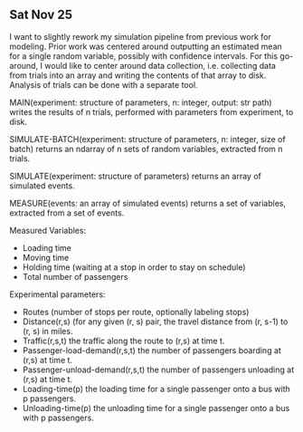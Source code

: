 ## Sat Nov 25

I want to slightly rework my simulation pipeline from previous work for
modeling. Prior work was centered around outputting an estimated mean
for a single random variable, possibly with confidence intervals. For
this go-around, I would like to center around data collection, i.e.
collecting data from trials into an array and writing the contents of
that array to disk. Analysis of trials can be done with a separate tool. 

MAIN(experiment: structure of parameters, n: integer, output: str path)
writes the results of n trials, performed with parameters from
experiment, to disk.

SIMULATE-BATCH(experiment: structure of parameters, n: integer, size of
batch) returns an ndarray of n sets of random variables, extracted from
n trials.

SIMULATE(experiment: structure of parameters) returns an array of simulated
events.

MEASURE(events: an array of simulated events) returns a set of
variables, extracted from a set of events.

Measured Variables:
- Loading time
- Moving time
- Holding time (waiting at a stop in order to stay on schedule)
- Total number of passengers

Experimental parameters:
- Routes (number of stops per route, optionally labeling stops)
- Distance(r,s) (for any given (r, s) pair, the travel distance from (r, s-1)
  to (r, s) in miles.
- Traffic(r,s,t) the traffic along the route to (r,s) at time t.
- Passenger-load-demand(r,s,t) the number of passengers boarding at
  (r,s) at time t.
- Passenger-unload-demand(r,s,t) the number of passengers unloading at
  (r,s) at time t.
- Loading-time(p) the loading time for a single passenger onto a bus
  with p passengers.
- Unloading-time(p) the unloading time for a single passenger onto a bus
  with p passengers.
